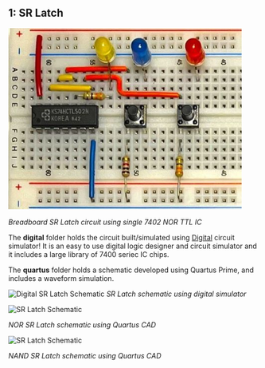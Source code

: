 ## 1: SR Latch

![image](https://github.com/pietrea2/7400-Series-IC-And-Transistor-Digital-Circuits/blob/main/Images/sr_latch.jpg) 

*Breadboard SR Latch circuit using single 7402 NOR TTL IC*


The **digital** folder holds the circuit built/simulated using [Digital](https://github.com/hneemann/Digital) circuit simulator! It is an easy to use digital logic designer and circuit simulator and it includes a large library of 7400 seriec IC chips.

The **quartus** folder holds a schematic developed using Quartus Prime, and includes a waveform simulation.


![Digital SR Latch Schematic](https://github.com/pietrea2/7400-Series-IC-Digital-Circuits/blob/main/1_SR_Latch/sr_latch_digital_schematic_2.png)
*SR Latch schematic using digital simulator*

![SR Latch Schematic](https://github.com/pietrea2/7400-Series-IC-Digital-Circuits/blob/main/1_SR_Latch/sr_latch_quartus_schematic.png)

*NOR SR Latch schematic using Quartus CAD*

![SR Latch Schematic](https://github.com/pietrea2/7400-Series-IC-Digital-Circuits/blob/main/1_SR_Latch/sr_latch_quartus_schematic_nand.png)

*NAND SR Latch schematic using Quartus CAD*
